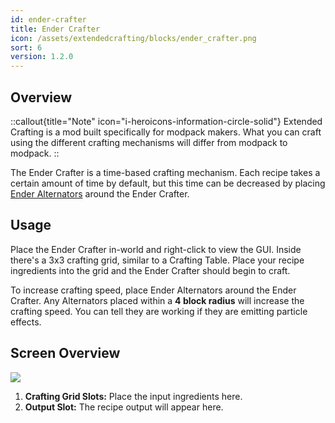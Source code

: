 ```yaml
---
id: ender-crafter
title: Ender Crafter
icon: /assets/extendedcrafting/blocks/ender_crafter.png
sort: 6
version: 1.2.0
---
```


## Overview

::callout{title="Note" icon="i-heroicons-information-circle-solid"}
Extended Crafting is a mod built specifically for modpack makers. What you can craft using the different crafting mechanisms will differ from modpack to modpack.
::

The Ender Crafter is a time-based crafting mechanism. Each recipe takes a certain amount of time by default, but this time can be decreased by placing [Ender Alternators](ender-alternator.md) around the Ender Crafter.

## Usage

Place the Ender Crafter in-world and right-click to view the GUI. Inside there's a 3x3 crafting grid, similar to a Crafting Table. Place your recipe ingredients into the grid and the Ender Crafter should begin to craft.

To increase crafting speed, place Ender Alternators around the Ender Crafter. Any Alternators placed within a **4 block radius** will increase the crafting speed. You can tell they are working if they are emitting particle effects.

## Screen Overview

![](/assets/extendedcrafting/screens/ender_crafter_screen.png)

1. **Crafting Grid Slots:** Place the input ingredients here.
2. **Output Slot:** The recipe output will appear here.
